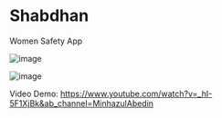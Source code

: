 # Shabdhan
Women Safety App

![image](https://github.com/Ismail-Ai404/Woman-Safety-App/assets/73274592/d467dfa6-f2ff-4da9-a1b5-0016b5b9401c)


![image](https://github.com/Ismail-Ai404/Woman-Safety-App/assets/73274592/8607e914-3e05-4803-a8c3-34bf1bd6dcd7)

Video Demo: https://www.youtube.com/watch?v=_hI-5F1XjBk&ab_channel=MinhazulAbedin
